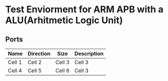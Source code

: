 # Test Enviorment for ARM APB with a ALU(Arhitmetic Logic Unit)


## Ports
| Name     | Direction | Size     | Description |
| -------- | --------  | -------- | ----------- |
| Cell 1   | Cell 2    | Cell 3   | Cell 3      |
| Cell 4   | Cell 5    | Cell 6   | Cell 3      |
